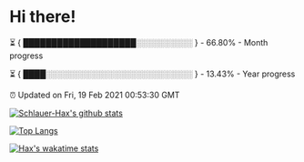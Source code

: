 # Hi there!

⏳ { ████████████████████░░░░░░░░░░ } - 66.80% - Month progress

⏳ { ████░░░░░░░░░░░░░░░░░░░░░░░░░░ } - 13.43% - Year progress

⏰ Updated on Fri, 19 Feb 2021 00:53:30 GMT


[![Schlauer-Hax's github stats](https://github-readme-stats.vercel.app/api?username=Schlauer-Hax&show_icons=true&theme=dark&count_private=true)](https://github.com/Schlauer-Hax)


[![Top Langs](https://github-readme-stats.vercel.app/api/top-langs/?username=Schlauer-Hax&layout=compact&theme=dark)](https://github.com/Schlauer-Hax?tab=repositories)


[![Hax's wakatime stats](https://github-readme-stats.vercel.app/api/wakatime?username=Hax&theme=dark)](https://wakatime.com/@Hax)

